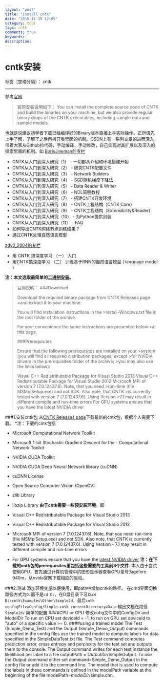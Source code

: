```yaml
---
layout: "post"
title: "install cntk"
date: "2016-11-15 12:09"
category: tool
tags: cntk
comments: true
keywords:
description:
---
```

# cntk安装

标签（空格分隔）： cntk

---

参考[官网](https://github.com/Microsoft/CNTK/wiki)

>官网安装说明如下：
You can install the complete source code of CNTK and build the binaries on your machine, but we also provide regular binary drops of the CNTK executables, including sample data and sample models.

也就是说建议初学者下载已经编译好的Binary版本直接上手实际操作。正所谓先上手了解，了解了之后再拆开看里面的机制。CSDN上有一系列文章的进而深入，带着大家从Github拉代码，手动编译，手动修改，自己实现对其扩展以及深入的探索里面的机制。如
[BorisJineman的专栏](http://blog.csdn.net/borisjineman/article/category/6094880)
- CNTK从入门到深入研究（1） - 一切都从介绍和环境搭建开始
- CNTK从入门到深入研究（2） - 研究CNTK配置文件
- CNTK从入门到深入研究（3） - Network Builders
- CNTK从入门到深入研究（4） - SGD随机梯度下降法
- CNTK从入门到深入研究（5） - Data Reader & Writer
- CNTK从入门到深入研究（6） - NDL简明教程
- CNTK从入门到深入研究（7） - 搭建CNTK开发环境
- CNTK从入门到深入研究（8） - CNTK工程结构（CNTK Core）
- CNTK从入门到深入研究（9） - CNTK工程结构（Extensibility&Reader)
- CNTK从入门到深入研究（10） - 为Python提供封装
- CNTK从入门到深入研究（11） - FAQ
- 如何导出CNTK网络节点训练结果？
- 通过CNTK处理自然语言模型

[zdy0_2004的专栏](http://www.cnblogs.com/sylvanas2012/p/5419264.html)

- 用 CNTK 搞深度学习 （一） 入门
- 用CNTK搞深度学习 （二） 训练基于RNN的自然语言模型 ( language model )

**注：本文选取最简单的[二进制安装](https://github.com/Microsoft/CNTK/wiki/CNTK-Binary-Download-and-Configuration)。**

>官网说明：
>###Download
>
>Download the required binary package from CNTK Releases page >and extract it to your machine.
>
>You will find installation instructions in the >Install-Windows.txt file in the root folder of the archive.
>
>For your convenience the same instructions are presented below >at this page.
>
>###Prerequisites
>
>Ensure that the following prerequisites are installed on your >system (you will find all required distribution packages, except >for NVIDIA drivers in the prerequisites folder of the archive; >you may also use the links below):
>
>Visual C++ Redistributable Package for Visual Studio 2013
>Visual C++ Redistributable Package for Visual Studio 2012
>Microsoft MPI of version 7 (7.0.12437.6). Note, that you need >run-time (file MSMpiSetup.exe) and not SDK. Also note, that CNTK >is currently tested with version 7 (7.0.12437.6). Using Version >7.1 may result in different compile and run-time errors
>For GPU systems ensure that you have the latest NVIDIA driver

###1.安装cntk包
从[CNTK Releases page](https://github.com/Microsoft/CNTK/releases)下载最新的cntk包，根据个人需要下载。
*注：下载的cntk包括

- Microsoft Computational Network Toolkit
- Microsoft 1-bit Stochastic Gradient Descent for the - Computational Network Toolkit
- NVIDIA CUDA Toolkit
- NVIDIA CUDA Deep Neural Network library (cuDNN)
- cuDNN License
- Open Source Computer Vision (OpenCV)
- zlib Library
- libzip Library
**由于cntk需要一些预安装环境**，即

- Visual C++ Redistributable Package for Visual Studio 2013
- Visual C++ Redistributable Package for Visual Studio 2012
- Microsoft MPI of version 7 (7.0.12437.6). Note, that you need run-time (file MSMpiSetup.exe) and not SDK. Also note, that CNTK is currently tested with version 7 (7.0.12437.6). Using Version - 7.1 may result in different compile and run-time errors
- For GPU systems ensure that you have the [latest NVIDIA driver](http://www.nvidia.com/drivers)
**注：在下载的cntk包的prerequisites里包括这些需要的工具前3个文件.**
本人由于尝试使用GPU，首先通过计算机管理中的图形显示器查看GPU型号为gefore 940m，从nvida官网下载相应的驱动。

###2.测试
添加环境变量以便使用，即path中增加cntk的路径。
在cmd界面切换路径方式为`D:`而不是`cd D:`，在D盘目录下可以`cd D:\cntk\Examples\Other\Simple2d`，最后`cntk configFile=Config/Simple.cntk currentDirectory=Data`
输出文档在路径`Simple2d/`
简单的配置
####CPU or GPU
修改cofig文件中的ConfigDir and ModelDir
To run on CPU set deviceId = -1, to run on GPU set deviceId to "auto" or a specific value >= 0.
####using a trained model
The Test (Simple_Demo_Test) and the Output (Simple_Demo_Output) commands specified in the config files use the trained model to compute labels for data specified in the SimpleDataTest.txt file. The Test command computes prediction error, cross entropy and perplexity for the test set and outputs them to the console. The Output command writes for each test instance the likelihood per label to a file outputPath = $OutputDir$/SimpleOutput. To use the Output command either set command=Simple_Demo_Output in the config file or add it to the command line. The model that is used to compute the labels in these commands is defined in the modelPath variable at the beginning of the file modelPath=$modelDir$/simple.dnn.
